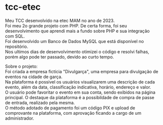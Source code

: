 # tcc-etec
Meu TCC desenvolvido na etec MAM no ano de 2023.\
Foi meu 2o grande projeto com PHP. De certa forma, foi seu desenvolvimento que aprendi mais a fundo sobre PHP e sua integração com SQL.\
Foi desenvolvido um Banco de Dados MySQL que está disponível no repositório.\
Nos ultimos dias de desenvolvimento otimizei o código e resolvi falhas, porém algo pode ter passado, devido ao curto tempo.

Sobre o projeto:\
Foi criada a empresa fictícia "Divulgarça", uma empresa para divulgação de eventos na cidade de garça.\
Na plataforma é possivel os usuários visualizarem uma descrição de cada evento, além da data, classificação indicativa, horário, endereço e valor.\
O usuário pode favoritar o evento em sua conta, sendo exibidos na página principal. O destaque da plataforma é a possibildade de compra de passe de entrada, realizado pela mesma.\
O método adotado de pagamento foi um código PIX e upload de comprovante na plataforma, com aprovação ficando a cargo de um administrador.
